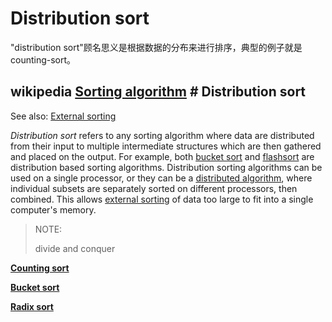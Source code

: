 # Distribution sort

"distribution sort"顾名思义是根据数据的分布来进行排序，典型的例子就是counting-sort。

## wikipedia [Sorting algorithm](https://en.wikipedia.org/wiki/Sorting_algorithm) # Distribution sort

See also: [External sorting](https://infogalactic.com/info/External_sorting)

*Distribution sort* refers to any sorting algorithm where data are distributed from their input to multiple intermediate structures which are then gathered and placed on the output. For example, both [bucket sort](https://infogalactic.com/info/Bucket_sort) and [flashsort](https://infogalactic.com/info/Flashsort) are distribution based sorting algorithms. Distribution sorting algorithms can be used on a single processor, or they can be a [distributed algorithm](https://infogalactic.com/info/Distributed_algorithm), where individual subsets are separately sorted on different processors, then combined. This allows [external sorting](https://infogalactic.com/info/External_sorting) of data too large to fit into a single computer's memory.

> NOTE: 
>
> divide and conquer

**[Counting sort](https://infogalactic.com/info/Counting_sort)**

**[Bucket sort](https://infogalactic.com/info/Bucket_sort)**

**[Radix sort](https://infogalactic.com/info/Radix_sort)**

